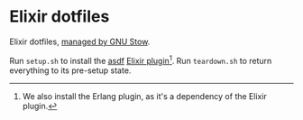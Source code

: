 # Elixir dotfiles
Elixir dotfiles, [managed by GNU Stow][stow].

Run `setup.sh` to install the [asdf][asdf] [Elixir plugin][plugin][^1]. Run `teardown.sh` to return everything to its pre-setup state.

[^1]: We also install the Erlang plugin, as it's a dependency of the Elixir plugin.

[asdf]: https://asdf-vm.com/
[plugin]: https://github.com/asdf-vm/asdf-elixir/
[stow]: https://brandon.invergo.net/news/2012-05-26-using-gnu-stow-to-manage-your-dotfiles.html
